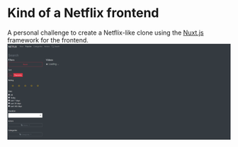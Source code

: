 # Kind of a Netflix frontend

A personal challenge to create a Netflix-like clone using the [Nuxt.js](https://nuxtjs.org) framework for the frontend.  
![screenshot](/assets/images/screenshot1.png "screenshot")

